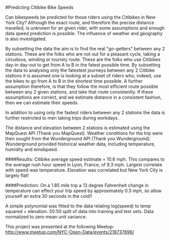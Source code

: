 #Predicting Citibike Bike Speeds

Can bikespeeds be predicted for those riders using the Citibikes in New York City?
Although the exact route, and therefore the precise distance travelled, is unknown for an given rider, with some assumptions and enough data speed prediction is possible. The influence of weather and geography is also investigated.

By subsetting the data the aim is to find the real "go-getters" between any 2 stations. These are the folks who are not out for a pleasant cycle, taking a circuitous, winding or touristy route. These are the folks who use Citibikes day-in day-out to get from A to B in the fatest possible time. By subsetting the data to analysing only the fatestest journeys between any 2 Citibike stations it is assumed one is looking at a subset of riders who, indeed, use the bikes to go from A to B in the shortest time possible. A further assumption therefore, is that they follow the most efficient route possible between any 2 given stations, and take that route consistently. If these assumptions are correct, and we estimate distance in a consistent fashion, then we can estimate their speeds.

In addition to using only the fastest riders between any 2 stations the data is further restricted to men taking trips during  workdays.

The distance and elevation between 2 stations is estimated using the MapQuest API (Thank you MapQuest). Weather conditions for the trip were then sought from the Wunderground API (Thank you Wunderground). Wunderground provided historical weather data, including temperature, humidity and windspeed.

####Results:
Citibike average speed estimate = 10.6 mph. This compares to the average rush hour speed in Lyon, France, of 9.3 mph.
Largest correlate with speed was temperature. 
Elevation was correlated but New York City is largely flat!

####Prediction:
On a 1.85 mile trip a 13 degree Fahrenheit change in temperature can effect your trip speed by approximately 0.3 mph, so allow yourself an extra 30 seconds in the cold!!

A simple polynomial was fitted to the data relating log(speed) to temp squared + elevation.
50:50 split of data into training and test sets.
Data normalized to zero mean unit variance.

This project was presented at the following Meetup:
http://www.meetup.com/NYC-Open-Data/events/218737696/

